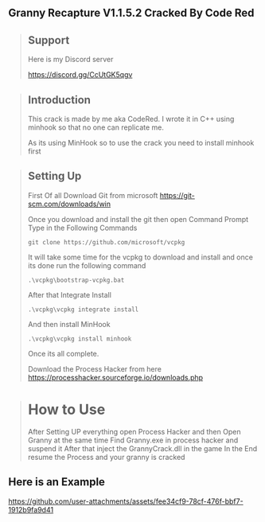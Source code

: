 ## Granny Recapture V1.1.5.2 Cracked By Code Red

>## Support
>Here is my Discord server
>
>https://discord.gg/CcUtGK5qgv

>## Introduction
>This crack is made by me aka CodeRed.
>I wrote it in C++ using minhook so that no one can replicate me.
>
>As its using MinHook so to use the crack you need to install minhook first

>## Setting Up
>First Of all Download Git from microsoft
>https://git-scm.com/downloads/win
>
>Once you download and install the git then open Command Prompt
>Type in the Following Commands
>
>```git clone https://github.com/microsoft/vcpkg```
>
>It will take some time for the vcpkg to download and install and once its done run the following command
>
>```.\vcpkg\bootstrap-vcpkg.bat```
>
>After that Integrate Install
>
>```.\vcpkg\vcpkg integrate install```
>
>And then install MinHook
>
>```.\vcpkg\vcpkg install minhook```
>
>Once its all complete.
>
>Download the Process Hacker from here
>https://processhacker.sourceforge.io/downloads.php

># How to Use
>After Setting UP everything open Process Hacker and then Open Granny at the same time
>Find Granny.exe in process hacker and suspend it
>After that inject the GrannyCrack.dll in the game
>In the End resume the Process and your granny is cracked

## Here is an Example

https://github.com/user-attachments/assets/fee34cf9-78cf-476f-bbf7-1912b9fa9d41



